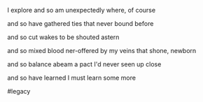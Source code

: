 I explore
and so am unexpectedly where,
of course

and so have gathered ties
that never bound before

and so cut wakes
to be shouted astern

and so mixed blood
ner-offered by my veins
that shone,
newborn

and so balance abeam a pact
I'd never seen up close

and so have learned
I must learn some more

#legacy
